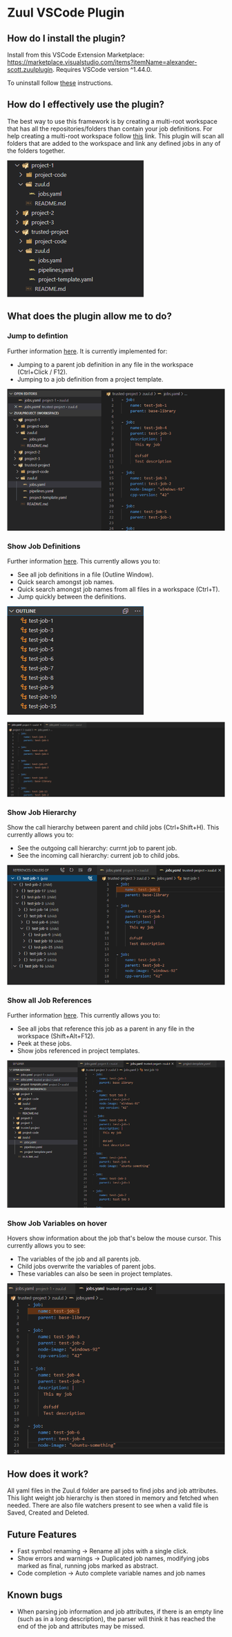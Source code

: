 # Zuul VSCode Plugin

## How do I install the plugin?

Install from this VSCode Extension Marketplace: https://marketplace.visualstudio.com/items?itemName=alexander-scott.zuulplugin. Requires VSCode version ^1.44.0.

To uninstall follow [these](https://code.visualstudio.com/docs/editor/extension-gallery#_uninstall-an-extension) instructions.

## How do I effectively use the plugin?

The best way to use this framework is by creating a multi-root workspace that has all the repositories/folders than contain your job definitions.
For help creating a multi-root workspace follow [this](https://code.visualstudio.com/docs/editor/multi-root-workspaces) link.
This plugin will scan all folders that are added to the workspace and link any defined jobs in any of the folders together.

![Multi-Root Workspace](https://github.com/Alexander-Scott/zuulplugin/blob/master/images/multi-root-workspace.png)

## What does the plugin allow me to do?

### Jump to defintion

Further information [here](https://code.visualstudio.com/docs/editor/editingevolved#_go-to-definition). It is currently implemented for:

- Jumping to a parent job definition in any file in the workspace (Ctrl+Click / F12).
- Jumping to a job definition from a project template.

![Jump to definition](https://github.com/Alexander-Scott/zuulplugin/blob/master/images/jump_to_definition.gif)

### Show Job Definitions

Further information [here](https://code.visualstudio.com/docs/editor/editingevolved#_go-to-symbol). This currently allows you to:

- See all job definitions in a file (Outline Window).
- Quick search amongst job names.
- Quick search amongst job names from all files in a workspace (Ctrl+T).
- Jump quickly between the definitions.

![Outline window](https://github.com/Alexander-Scott/zuulplugin/blob/master/images/outline_window.png)

![Search symbols](https://github.com/Alexander-Scott/zuulplugin/blob/master/images/search_symbols.gif)

### Show Job Hierarchy

Show the call hierarchy between parent and child jobs (Ctrl+Shift+H). This currently allows you to:

- See the outgoing call hierarchy: currnt job to parent job.
- See the incoming call hierarchy: current job to child jobs.

![Job Hierarchy](https://github.com/Alexander-Scott/zuulplugin/blob/master/images/job_hierarchy.png)

### Show all Job References

Further information [here](https://code.visualstudio.com/docs/editor/editingevolved#_peek). This currently allows you to:

- See all jobs that reference this job as a parent in any file in the workspace (Shift+Alt+F12).
- Peek at these jobs.
- Show jobs referenced in project templates.

![Find references](https://github.com/Alexander-Scott/zuulplugin/blob/master/images/find_references.gif)

### Show Job Variables on hover

Hovers show information about the job that's below the mouse cursor. This currently allows you to see:

- The variables of the job and all parents job.
- Child jobs overwrite the variables of parent jobs.
- These variables can also be seen in project templates.

![Hover](https://github.com/Alexander-Scott/zuulplugin/blob/master/images/hover.gif)

## How does it work?

All yaml files in the Zuul.d folder are parsed to find jobs and job attributes. This light weight job hierarchy is then stored in memory and fetched when needed.
There are also file watchers present to see when a valid file is Saved, Created and Deleted.

## Future Features

- Fast symbol renaming -> Rename all jobs with a single click.
- Show errors and warnings -> Duplicated job names, modifying jobs marked as final, running jobs marked as abstract.
- Code completion -> Auto complete variable names and job names

## Known bugs

- When parsing job information and job attributes, if there is an empty line (such as in a long description), the parser will think it has reached the end of the job and attributes may be missed.
